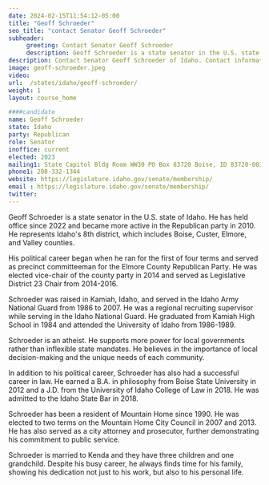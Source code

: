 ```yaml
---
date: 2024-02-15T11:54:12-05:00
title: "Geoff Schroeder"
seo_title: "contact Senator Geoff Schroeder"
subheader:
     greeting: Contact Senator Geoff Schroeder
     description: Geoff Schroeder is a state senator in the U.S. state of Idaho. He has held office since 2022 and became more active in the Republican party in 2010. He represents Idaho's 8th district, which includes Boise, Custer, Elmore, and Valley counties.
description: Contact Senator Geoff Schroeder of Idaho. Contact information for Geoff Schroeder includes email address, phone number, and mailing address.
image: geoff-schroeder.jpeg
video:
url:  /states/idaho/geoff-schroeder/
weight: 1
layout: course_home

####candidate
name: Geoff Schroeder
state: Idaho
party: Republican
role: Senator
inoffice: current
elected: 2023
mailing1: State Capitol Bldg Room WW30 PO Box 83720 Boise, ID 83720-0038
phone1: 208-332-1344
website: https://legislature.idaho.gov/senate/membership/
email : https://legislature.idaho.gov/senate/membership/
twitter:
---
```


Geoff Schroeder is a state senator in the U.S. state of Idaho. He has held office since 2022 and became more active in the Republican party in 2010. He represents Idaho's 8th district, which includes Boise, Custer, Elmore, and Valley counties.

His political career began when he ran for the first of four terms and served as precinct committeeman for the Elmore County Republican Party. He was elected vice-chair of the county party in 2014 and served as Legislative District 23 Chair from 2014-2016.

Schroeder was raised in Kamiah, Idaho, and served in the Idaho Army National Guard from 1986 to 2007. He was a regional recruiting supervisor while serving in the Idaho National Guard. He graduated from Kamiah High School in 1984 and attended the University of Idaho from 1986-1989.

Schroeder is an atheist. He supports more power for local governments rather than inflexible state mandates. He believes in the importance of local decision-making and the unique needs of each community.

In addition to his political career, Schroeder has also had a successful career in law. He earned a B.A. in philosophy from Boise State University in 2012 and a J.D. from the University of Idaho College of Law in 2018. He was admitted to the Idaho State Bar in 2018.

Schroeder has been a resident of Mountain Home since 1990. He was elected to two terms on the Mountain Home City Council in 2007 and 2013. He has also served as a city attorney and prosecutor, further demonstrating his commitment to public service.

Schroeder is married to Kenda and they have three children and one grandchild. Despite his busy career, he always finds time for his family, showing his dedication not just to his work, but also to his personal life.
